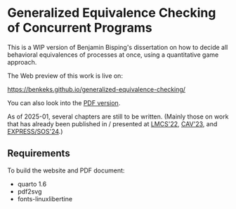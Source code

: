 # Generalized Equivalence Checking of Concurrent Programs

This is a WIP version of Benjamin Bisping's dissertation on how to decide all behavioral equivalences of processes at once, using a quantitative game approach.

The Web preview of this work is live on:

<https://benkeks.github.io/generalized-equivalence-checking/>

You can also look into the [PDF version](https://benkeks.github.io/generalized-equivalence-checking/Generalized-Equivalence-Checking-of-Concurrent-Programs.pdf).

As of 2025-01, several chapters are still to be written. (Mainly those on work that has already been published in / presented at [LMCS'22](https://doi.org/10.46298/lmcs-18(3:19)2022), [CAV'23](https://doi.org/10.1007/978-3-031-37706-8_5), and [EXPRESS/SOS'24](https://doi.org/10.4204/EPTCS.412.6).)

## Requirements

To build the website and PDF document:

- quarto 1.6
- pdf2svg
- fonts-linuxlibertine
